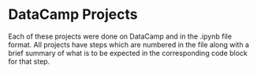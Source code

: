 # DataCamp Projects
Each of these projects were done on DataCamp and in the .ipynb file format.
All projects have steps which are numbered in the file along with a brief summary of what is to be expected in the corresponding code block for that step.
